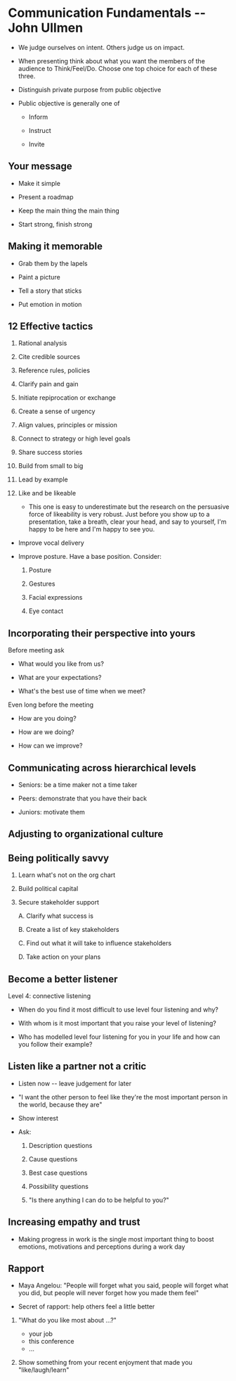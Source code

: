# Communication Fundamentals -- John Ullmen

* We judge ourselves on intent.  Others judge us on impact.

* When presenting think about what you want the members of the audience to
  Think/Feel/Do.  Choose one top choice for each of these three.

* Distinguish private purpose from public objective

* Public objective is generally one of

    * Inform

    * Instruct

    * Invite

## Your message

* Make it simple

* Present a roadmap

* Keep the main thing the main thing

* Start strong, finish strong

## Making it memorable

* Grab them by the lapels

* Paint a picture

* Tell a story that sticks

* Put emotion in motion

## 12 Effective tactics

1. Rational analysis

2. Cite credible sources

3. Reference rules, policies

4. Clarify pain and gain

5. Initiate repiprocation or exchange

6. Create a sense of urgency

7. Align values, principles or mission

8. Connect to strategy or high level goals

9. Share success stories

10. Build from small to big

11. Lead by example

12. Like and be likeable

    * This one is easy to underestimate but the research on the
      persuasive force of likeability is very robust.  Just before you show
      up to a presentation, take a breath, clear your head, and say to
      yourself, I'm happy to be here and I'm happy to see you.

* Improve vocal delivery

* Improve posture.  Have a base position.  Consider:

    1. Posture

    2. Gestures

    3. Facial expressions

    4. Eye contact

## Incorporating their perspective into yours

Before meeting ask

* What would you like from us?

* What are your expectations?

* What's the best use of time when we meet?

Even long before the meeting

* How are you doing?

* How are we doing?

* How can we improve?

## Communicating across hierarchical levels

* Seniors: be a time maker not a time taker

* Peers: demonstrate that you have their back

* Juniors: motivate them

## Adjusting to organizational culture

## Being politically savvy

1. Learn what's not on the org chart

2. Build political capital

3. Secure stakeholder support

    A. Clarify what success is

    B. Create a list of key stakeholders

    C. Find out what it will take to influence stakeholders

    D. Take action on your plans

## Become a better listener

Level 4: connective listening

* When do you find it most difficult to use level four listening and why?

* With whom is it most important that you raise your level of listening?

* Who has modelled level four listening for you in your life and how can you
  follow their example?

## Listen like a partner not a critic

* Listen now -- leave judgement for later

* "I want the other person to feel like they're the most important person in
  the world, because they are"

* Show interest

* Ask:

    1. Description questions

    2. Cause questions

    3. Best case questions

    4. Possibility questions

    5. "Is there anything I can do to be helpful to you?"

## Increasing empathy and trust

* Making progress in work is the single most important thing to boost
  emotions, motivations and perceptions during a work day

## Rapport

* Maya Angelou: "People will forget what you said, people will forget what
  you did, but people will never forget how you made them feel"

* Secret of rapport: help others feel a little better

1. "What do you like most about ...?"

    * your job
    * this conference
    * ...

2. Show something from your recent enjoyment that made you "like/laugh/learn"

